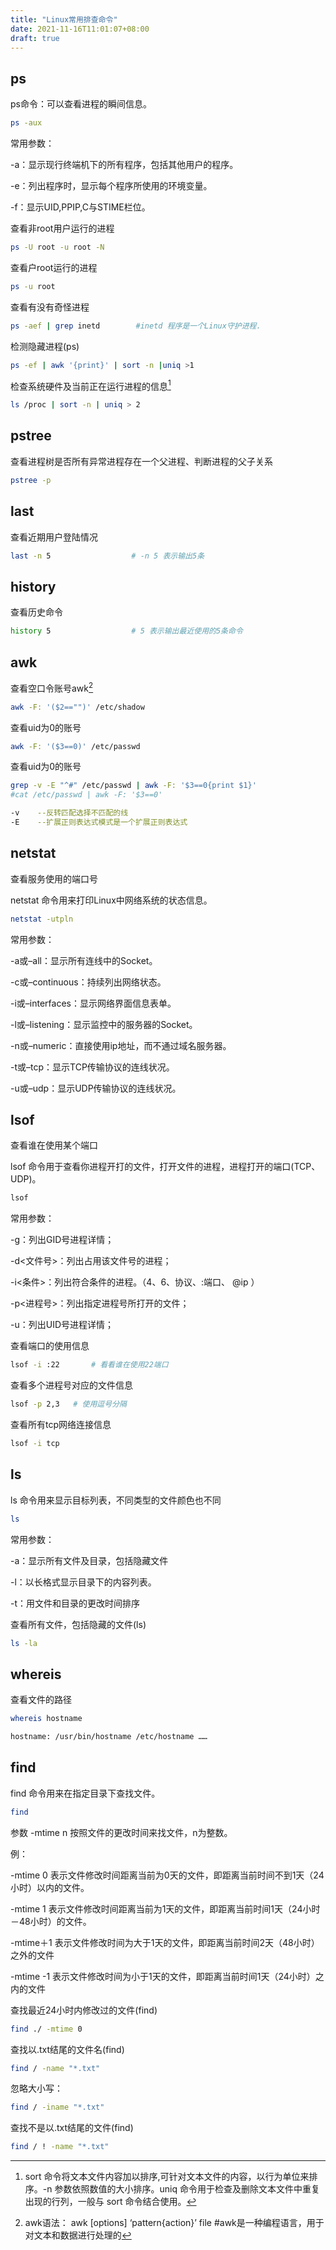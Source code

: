 ```yaml
---
title: "Linux常用排查命令"
date: 2021-11-16T11:01:07+08:00
draft: true
---
```




## ps

ps命令：可以查看进程的瞬间信息。

```bash
ps -aux
```

常用参数：

-a：显示现行终端机下的所有程序，包括其他用户的程序。

-e：列出程序时，显示每个程序所使用的环境变量。

-f：显示UID,PPIP,C与STIME栏位。



查看非root用户运行的进程

```bash
ps -U root -u root -N
```

查看户root运行的进程

```bash
ps -u root
```

查看有没有奇怪进程

```bash
ps -aef | grep inetd        #inetd 程序是一个Linux守护进程.
```

检测隐藏进程(ps)

```bash
ps -ef | awk '{print}' | sort -n |uniq >1
```

检查系统硬件及当前正在运行进程的信息[^1]

```bash
ls /proc | sort -n | uniq > 2
```





## pstree

查看进程树是否所有异常进程存在一个父进程、判断进程的父子关系

```bash
pstree -p
```



## last

查看近期用户登陆情况

```bash
last -n 5                  # -n 5 表示输出5条
```

## history

查看历史命令

```bash
history 5                  # 5 表示输出最近使用的5条命令
```



## awk

查看空口令账号awk[^2]

```bash
awk -F: '($2=="")' /etc/shadow
```



查看uid为0的账号

```bash
awk -F: '($3==0)' /etc/passwd
```



查看uid为0的账号

```bash
grep -v -E "^#" /etc/passwd | awk -F: '$3==0{print $1}'
#cat /etc/passwd | awk -F: '$3==0'
```

```bash
-v    --反转匹配选择不匹配的线
-E    --扩展正则表达式模式是一个扩展正则表达式
```

## netstat

查看服务使用的端口号

netstat 命令用来打印Linux中网络系统的状态信息。

```bash
netstat -utpln
```

常用参数：

-a或–all：显示所有连线中的Socket。

-c或–continuous：持续列出网络状态。

-i或–interfaces：显示网络界面信息表单。

-l或–listening：显示监控中的服务器的Socket。

-n或–numeric：直接使用ip地址，而不通过域名服务器。

-t或–tcp：显示TCP传输协议的连线状况。

-u或–udp：显示UDP传输协议的连线状况。



## lsof

查看谁在使用某个端口

lsof 命令用于查看你进程开打的文件，打开文件的进程，进程打开的端口(TCP、UDP)。

```bash
lsof
```

常用参数：

-g：列出GID号进程详情；

-d<文件号>：列出占用该文件号的进程；

-i<条件>：列出符合条件的进程。（4、6、协议、:端口、 @ip ）

-p<进程号>：列出指定进程号所打开的文件；

-u：列出UID号进程详情；



查看端口的使用信息

```bash
lsof -i :22       # 看看谁在使用22端口
```

查看多个进程号对应的文件信息

```bash
lsof -p 2,3   # 使用逗号分隔 
```

查看所有tcp网络连接信息

```bash
lsof -i tcp
```



## ls

ls 命令用来显示目标列表，不同类型的文件颜色也不同

```bash
ls
```

常用参数：

-a：显示所有文件及目录，包括隐藏文件

-l：以长格式显示目录下的内容列表。

-t：用文件和目录的更改时间排序

查看所有文件，包括隐藏的文件(ls)

```bash
ls -la
```



## whereis

查看文件的路径

```bash
whereis hostname

hostname: /usr/bin/hostname /etc/hostname ……
```



## find

find 命令用来在指定目录下查找文件。

```bash
find
```

参数 -mtime n 按照文件的更改时间来找文件，n为整数。

例：

-mtime 0 表示文件修改时间距离当前为0天的文件，即距离当前时间不到1天（24小时）以内的文件。

-mtime 1 表示文件修改时间距离当前为1天的文件，即距离当前时间1天（24小时－48小时）的文件。

-mtime＋1 表示文件修改时间为大于1天的文件，即距离当前时间2天（48小时）之外的文件

-mtime -1 表示文件修改时间为小于1天的文件，即距离当前时间1天（24小时）之内的文件

 

查找最近24小时内修改过的文件(find)

```bash
find ./ -mtime 0
```

查找以.txt结尾的文件名(find)

```bash
find / -name "*.txt"
```

忽略大小写：

```bash
find / -iname "*.txt"
```

查找不是以.txt结尾的文件(find)

```bash
find / ! -name "*.txt"
```



[^1]:sort 命令将文本文件内容加以排序,可针对文本文件的内容，以行为单位来排序。-n 参数依照数值的大小排序。uniq 命令用于检查及删除文本文件中重复出现的行列，一般与 sort 命令结合使用。
[^2]: awk语法： awk [options] ‘pattern{action}’ file    #awk是一种编程语言，用于对文本和数据进行处理的

 

 
